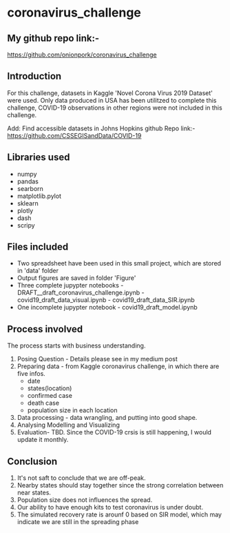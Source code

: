 # coronavirus_challenge

## My github repo link:-
https://github.com/onionpork/coronavirus_challenge


## Introduction
For this challenge, datasets in Kaggle 'Novel Corona Virus 2019 Dataset' were used. Only data produced in USA has been utilitzed to complete this challenge, COVID-19 observations in other regions were not included in this challenge. 

Add: Find accessible datasets in Johns Hopkins github Repo link:-
https://github.com/CSSEGISandData/COVID-19

## Libraries used
- numpy
- pandas
- searborn
- matplotlib.pylot
- sklearn
- plotly
- dash
- scripy


## Files included
- Two spreadsheet have been used in this small project, which are stored in 'data' folder
- Output figures are saved in folder 'Figure'
- Three complete jupypter notebooks
      - DRAFT__draft_coronavirus_challenge.ipynb
      - covid19_draft_data_visual.ipynb
      - covid19_draft_data_SIR.ipynb
- One incomplete jupypter notebook
      - covid19_draft_model.ipynb

## Process involved
The process starts with business understanding. 
1. Posing Question - Details please see in my medium post
2. Preparing data - from Kaggle coronavirus challenge, in which there are five infos.  
    - date
    - states(location)
    - confirmed case
    - death case
    - population size in each location
3. Data processing - data wrangling, and putting into good shape.
4. Analysing Modelling and Visualizing
5. Evaluation- TBD. Since the COVID-19 crsis is still happening, I would update it monthly.  

## Conclusion
1. It's not saft to conclude that we are off-peak. 
2. Nearby states should stay together since the strong correlation between near states.
3. Population size does not influences the spread.
4. Our ability to have enough kits to test coronavirus is under doubt.  
5. The simulated recovery rate is arounf 0 based on SIR model, which may indicate we are still in the spreading phase

